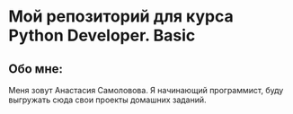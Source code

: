 # Мой репозиторий для курса Python Developer. Basic

## Обо мне:
Меня зовут Анастасия Самоловова. Я начинающий программист, буду выгружать сюда свои проекты домашних заданий.